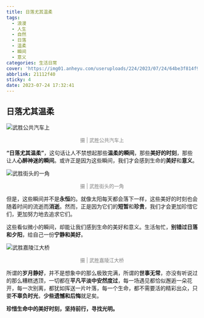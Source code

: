 ```yaml
---
title: 日落尤其温柔
tags:   
  - 浪漫
  - 人生
  - 自然
  - 日落
  - 温柔
  - 瞬间
  - 意义
categories: 生活日常
cover: 'https://img01.anheyu.com/useruploads/224/2023/07/24/64be3f814f939.jpeg'
abbrlink: 21112f40
sticky: 4
date: 2023-07-24 17:32:41
---
```

## 日落尤其温柔
![武胜公共汽车上](https://img01.anheyu.com/useruploads/224/2023/07/24/64be3f814f939.jpeg)
<center><span style="color:gray; font-size:small;">摄 | 武胜公共汽车上</span></center>

**“日落尤其温柔”**，这句话让人不禁想起那些**温柔的瞬间**，那些**美好的时刻**，那些让人**心醉神迷的瞬间**。或许正是因为这些瞬间，我们才会感到生命的**美好**和**意义**。

![武胜街头的一角](https://img01.anheyu.com/useruploads/224/2023/07/25/64bf5af00ec74.jpg)
<center><span style="color:gray; font-size:small;">摄 | 武胜街头的一角</span></center>

但是，这些瞬间并不是**永恒**的。就像太阳每天都会落下一样，这些美好的时刻也会随着时间的流逝而**消逝**。然而，正是因为它们的**短暂**和**珍贵**，我们才会更加珍惜它们，更加努力地去追求它们。

这些看似微小的瞬间，却能让我们感到生命的美好和意义。生活匆忙，**别错过日落和夕阳**，给自己一份**宁静和美好**。

![武胜嘉陵江大桥](https://img01.anheyu.com/useruploads/224/2023/07/25/64bf5af01e8c9.jpg)
<center><span style="color:gray; font-size:small;">摄 | 武胜嘉陵江大桥</span></center>

所谓的**岁月静好**，并不是想象中的那么极致完满，所谓的**世事无常**，亦没有听说过的那么糟糕透顶，一切都在**平凡平淡中安然度过**，每一场遇见都恰似邂逅一朵花开，每一次别离，都犹如挥送一片叶落，每一个生命，都不需要活的精彩出众，只要**不辜负时光**，**少些遗憾和后悔**就足矣。

**珍惜生命中的美好时刻，坚持前行，寻找光明。**